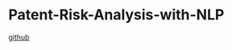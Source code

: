 # Patent-Risk-Analysis-with-NLP
<a href="https://github.boozallencsn.com/TeamYoung/TeamYoung/tree/master/intern_projects/2018/patent_analysis">github</a>

